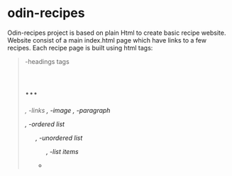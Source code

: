 # odin-recipes

Odin-recipes project is based on plain Html to create basic recipe website.
Website consist of a main index.html page which have links to a few recipes.
Each recipe page is built using html tags:

> -headings tags <h1>...<h6>,
> -links <a> ,
> -image <img>,
> -paragraph <p>,
> -ordered list <ol>,
> -unordered list <ul>,
> -list items <li>
